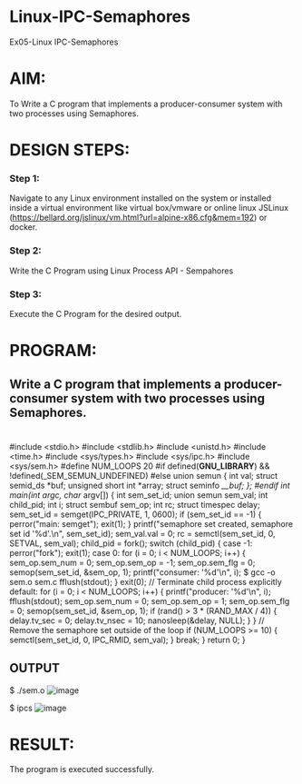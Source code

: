 # Linux-IPC-Semaphores
Ex05-Linux IPC-Semaphores

# AIM:
To Write a C program that implements a producer-consumer system with two processes using Semaphores.

# DESIGN STEPS:

### Step 1:

Navigate to any Linux environment installed on the system or installed inside a virtual environment like virtual box/vmware or online linux JSLinux (https://bellard.org/jslinux/vm.html?url=alpine-x86.cfg&mem=192) or docker.

### Step 2:

Write the C Program using Linux Process API - Sempahores

### Step 3:

Execute the C Program for the desired output. 

# PROGRAM:

## Write a C program that implements a producer-consumer system with two processes using Semaphores.
#
#include <stdio.h>
#include <stdlib.h>
#include <unistd.h>
#include <time.h>
#include <sys/types.h>
#include <sys/ipc.h>
#include <sys/sem.h>
#define NUM_LOOPS 20
#if defined(__GNU_LIBRARY__) && !defined(_SEM_SEMUN_UNDEFINED)
#else
union semun {
int val;
struct semid_ds *buf;
unsigned short int *array;
struct seminfo *__buf;
};
#endif
int main(int argc, char* argv[]) {
int sem_set_id;
union semun sem_val;
int child_pid;
int i;
struct sembuf sem_op;
int rc;
struct timespec delay;
sem_set_id = semget(IPC_PRIVATE, 1, 0600);
if (sem_set_id == -1) {
perror("main: semget");
exit(1);
}
printf("semaphore set created, semaphore set id '%d'.\n", sem_set_id);
sem_val.val = 0;
rc = semctl(sem_set_id, 0, SETVAL, sem_val);
child_pid = fork();
switch (child_pid) {
case -1:
perror("fork");
exit(1);
case 0:
for (i = 0; i < NUM_LOOPS; i++) {
sem_op.sem_num = 0;
sem_op.sem_op = -1;
sem_op.sem_flg = 0;
semop(sem_set_id, &sem_op, 1);
printf("consumer: '%d'\n", i);
$ gcc -o sem.o sem.c
fflush(stdout);
}
exit(0); // Terminate child process explicitly
default:
for (i = 0; i < NUM_LOOPS; i++) {
printf("producer: '%d'\n", i);
fflush(stdout);
sem_op.sem_num = 0;
sem_op.sem_op = 1;
sem_op.sem_flg = 0;
semop(sem_set_id, &sem_op, 1);
if (rand() > 3 * (RAND_MAX / 4)) {
delay.tv_sec = 0;
delay.tv_nsec = 10;
nanosleep(&delay, NULL);
}
}
// Remove the semaphore set outside of the loop
if (NUM_LOOPS >= 10) {
semctl(sem_set_id, 0, IPC_RMID, sem_val);
}
break;
}
return 0;
}

## OUTPUT
$ ./sem.o 
![image](https://github.com/deepika3095/Linux-IPC-Semaphores/assets/151625159/fe23156a-a6f8-4d6c-aa57-682839a38fff)


$ ipcs
![image](https://github.com/deepika3095/Linux-IPC-Semaphores/assets/151625159/e28b4241-c7b5-4743-809b-bad2dfc8b5c6)


# RESULT:
The program is executed successfully.
